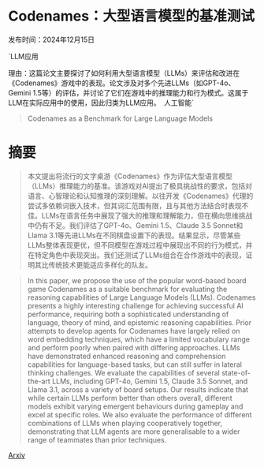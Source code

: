 # Codenames：大型语言模型的基准测试

发布时间：2024年12月15日

`LLM应用

理由：这篇论文主要探讨了如何利用大型语言模型（LLMs）来评估和改进在《Codenames》游戏中的表现。论文涉及对多个先进LLMs（如GPT-4o、Gemini 1.5等）的评估，并讨论了它们在游戏中的推理能力和行为模式。这属于LLM在实际应用中的使用，因此归类为LLM应用。` `人工智能`

> Codenames as a Benchmark for Large Language Models

# 摘要

> 本文提出将流行的文字桌游《Codenames》作为评估大型语言模型（LLMs）推理能力的基准。该游戏对AI提出了极具挑战性的要求，包括对语言、心智理论和认知推理的深刻理解。以往开发《Codenames》代理的尝试多依赖词嵌入技术，但其词汇范围有限，且与其他方法结合时表现不佳。LLMs在语言任务中展现了强大的推理和理解能力，但在横向思维挑战中仍有不足。我们评估了GPT-4o、Gemini 1.5、Claude 3.5 Sonnet和Llama 3.1等先进LLMs在不同棋盘设置下的表现。结果显示，尽管某些LLMs整体表现更优，但不同模型在游戏过程中展现出不同的行为模式，并在特定角色中表现突出。我们还测试了LLMs组合在合作游戏中的表现，证明其比传统技术更能适应多样化的队友。

> In this paper, we propose the use of the popular word-based board game Codenames as a suitable benchmark for evaluating the reasoning capabilities of Large Language Models (LLMs). Codenames presents a highly interesting challenge for achieving successful AI performance, requiring both a sophisticated understanding of language, theory of mind, and epistemic reasoning capabilities. Prior attempts to develop agents for Codenames have largely relied on word embedding techniques, which have a limited vocabulary range and perform poorly when paired with differing approaches. LLMs have demonstrated enhanced reasoning and comprehension capabilities for language-based tasks, but can still suffer in lateral thinking challenges. We evaluate the capabilities of several state-of-the-art LLMs, including GPT-4o, Gemini 1.5, Claude 3.5 Sonnet, and Llama 3.1, across a variety of board setups. Our results indicate that while certain LLMs perform better than others overall, different models exhibit varying emergent behaviours during gameplay and excel at specific roles. We also evaluate the performance of different combinations of LLMs when playing cooperatively together, demonstrating that LLM agents are more generalisable to a wider range of teammates than prior techniques.

[Arxiv](https://arxiv.org/abs/2412.11373)